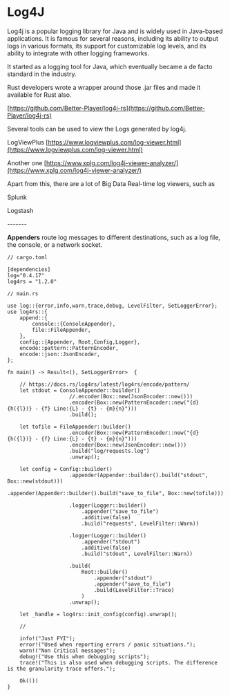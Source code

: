 # Log4J

Log4j is a popular logging library for Java and is widely used in Java-based applications. It is famous for several reasons, including its ability to output logs in various formats, its support for customizable log levels, and its ability to integrate with other logging frameworks.

It started as a logging tool for Java, which eventually became a de facto standard in the industry.

Rust developers wrote a wrapper around those .jar files and made it available for Rust also.

[https://github.com/Better-Player/log4j-rs](https://github.com/Better-Player/log4j-rs)





Several tools can be used to view the Logs generated by log4j.

LogViewPlus [https://www.logviewplus.com/log-viewer.html](https://www.logviewplus.com/log-viewer.html)

Another one  [https://www.xplg.com/log4j-viewer-analyzer/](https://www.xplg.com/log4j-viewer-analyzer/)

Apart from this, there are a lot of Big Data Real-time log viewers, such as

Splunk

Logstash



\-------



**Appenders** route log messages to different destinations, such as a log file, the console, or a network socket.



```
// cargo.toml

[dependencies]
log="0.4.17"
log4rs = "1.2.0"
```

```
// main.rs

use log::{error,info,warn,trace,debug, LevelFilter, SetLoggerError};
use log4rs::{
	append::{
		console::{ConsoleAppender},
		file::FileAppender,		
	},
	config::{Appender, Root,Config,Logger},
	encode::pattern::PatternEncoder,
    encode::json::JsonEncoder,
};

fn main() -> Result<(), SetLoggerError>  {

    // https://docs.rs/log4rs/latest/log4rs/encode/pattern/
    let stdout = ConsoleAppender::builder()
                    //.encoder(Box::new(JsonEncoder::new()))
                    .encoder(Box::new(PatternEncoder::new("{d} {h({l})} - {f} Line:{L} - {t} - {m}{n}")))
                    .build();

    let tofile = FileAppender::builder()
                    .encoder(Box::new(PatternEncoder::new("{d} {h({l})} - {f} Line:{L} - {t} - {m}{n}")))
                    .encoder(Box::new(JsonEncoder::new()))
                    .build("log/requests.log")
                    .unwrap();

    let config = Config::builder()
                    .appender(Appender::builder().build("stdout", Box::new(stdout)))
                    .appender(Appender::builder().build("save_to_file", Box::new(tofile)))
                    
                    .logger(Logger::builder()
                        .appender("save_to_file")
                        .additive(false)
                        .build("requests", LevelFilter::Warn))

                    .logger(Logger::builder()
                        .appender("stdout")
                        .additive(false)
                        .build("stdout", LevelFilter::Warn))

                    .build(
                        Root::builder()
                            .appender("stdout")
                            .appender("save_to_file")
                            .build(LevelFilter::Trace)
                        )
                    .unwrap();

    let _handle = log4rs::init_config(config).unwrap();

    //

    info!("Just FYI");
    error!("Used when reporting errors / panic situations.");
    warn!("Non Critical messages");
    debug!("Use this when debugging scripts");
    trace!("This is also used when debugging scripts. The difference is the granularity trace offers.");

    Ok(())
}
```

